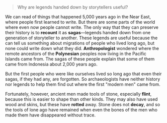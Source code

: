 > Why are legends handed down by storytellers useful?


We can read of things that happened 5,000 years ago in the Near East, where people first learned to write. But there are some parts of the world where even now people cannot write. The only way that they can preserve their history is to **recount** it as **sagas**—legends handed down from one generation of storyteller to another. These legends are useful because the can tell us something about migrations of people who lived long ago, but none could write down what they did. **Anthropologist** wondered where the remote ancestors of the **Polynesian** peoples now living in the Pacific Islands came from. The sagas of these people explain that some of them came from Indonesia about 2,000 years ago.


But the first people who were like ourselves lived so long ago that even their sagas, if they had any, are forgotten. So archaeologists have neither history nor legends to help them find out where the first "modern men" came from.


Fortunately, however, ancient men made tools of stone, especially **flint**, because this is easier to shape than other kinds. They may also have used wood and skins, but these have **rotted** away. Stone does not **decay**, and so the tools of lone ago have remained when even the bones of the men who made them have disappeared without trace.
